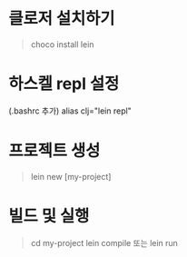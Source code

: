 # 클로저 설치하기
> choco install lein

# 하스켈 repl 설정
(.bashrc 추가)
alias clj="lein repl"

# 프로젝트 생성
> lein new [my-project]

# 빌드 및 실행
> cd my-project
> lein compile 또는 lein run
